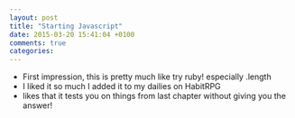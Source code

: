 ```yaml
---
layout: post
title: "Starting Javascript"
date: 2015-03-20 15:41:04 +0100
comments: true
categories: 
---
```

- First impression, this is pretty much like try ruby! especially .length
- I liked it so much I added it to my dailies on HabitRPG
-  likes that it tests you on things from last chapter without giving you the answer!
